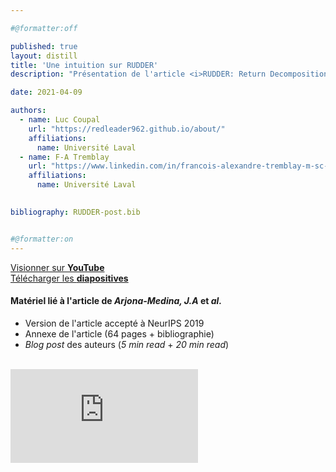 ```yaml
---

#@formatter:off

published: true
layout: distill
title: 'Une intuition sur RUDDER'
description: "Présentation de l'article <i>RUDDER: Return Decomposition for Delayed Rewards</i> écrit par <i>Arjona-Medina, J. A.</i> et <i>al.</i> dans le cadre du cours <i>GLO-7030 Apprentissage par réseaux de neurones profonds</i> donné à l'Université Laval."

date: 2021-04-09

authors:
  - name: Luc Coupal
    url: "https://redleader962.github.io/about/"
    affiliations:
      name: Université Laval
  - name: F-A Tremblay
    url: "https://www.linkedin.com/in/francois-alexandre-tremblay-m-sc-2b212146/"
    affiliations:
      name: Université Laval

      
bibliography: RUDDER-post.bib


#@formatter:on
---
```



[comment]: <> (- [Visionner sur ***YouTube***]&#40;https://youtu.be/2xH1TjVt9I8&#41; <i class="fab fa-youtube"></i>)
[comment]: <> (- [Télécharger les **diapositives**]&#40;https://github.com/RedLeader962/Une-intuition-sur-RUDDER/blob/master/README.md&#41; <i class="fab fa-github"></i>)

<p class="text-center">
    <a href="https://youtu.be/2xH1TjVt9I8" target="blank">Visionner sur <b>YouTube</b></a> <i class="fab fa-youtube"></i><br>  
    <a href="https://github.com/RedLeader962/Une-intuition-sur-RUDDER" target="blank">Télécharger les <b>diapositives</b></a> <i class="fab fa-github"></i><br>  
</p>

#### Matériel lié à l'article de <i>Arjona-Medina, J.A</i> et <i>al.</i>
- Version de l'article accepté à NeurIPS 2019 <d-cite key="Arjona-Medina2018"></d-cite>
- Annexe de l'article (64 pages + bibliographie) <d-cite key="Arjona-Medina"></d-cite>
- <i>Blog post</i> des auteurs (<cite>5 min read</cite> + <cite>20 min read</cite>) <d-cite key="Arjona-Medina2018-Blog"></d-cite>

<br>
<div class="l-body-outset embed-responsive embed-responsive-16by9">
<iframe class="embed-responsive-item" src="https://www.youtube.com/embed/2xH1TjVt9I8?controls=1;" title="YouTube video player" frameborder="0" allow="accelerometer; autoplay; clipboard-write; encrypted-media; gyroscope; picture-in-picture" allowfullscreen></iframe>
</div>
<br>


  


